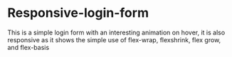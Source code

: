 # Responsive-login-form
This is a simple login form with an interesting animation on hover, it is also responsive as it shows the simple use of flex-wrap, flexshrink, flex grow, and flex-basis
